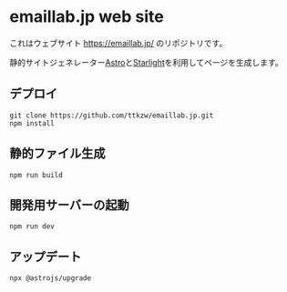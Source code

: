 # emaillab.jp web site

これはウェブサイト https://emaillab.jp/ のリポジトリです。

静的サイトジェネレーター[Astro](https://astro.build/)と[Starlight](https://starlight.astro.build/)を利用してページを生成します。

## デプロイ

```
git clone https://github.com/ttkzw/emaillab.jp.git
npm install
```

## 静的ファイル生成

```
npm run build
```

## 開発用サーバーの起動

```
npm run dev
```

## アップデート

```
npx @astrojs/upgrade
```

